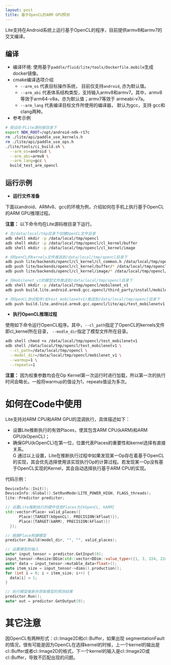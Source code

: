 ```yaml
---
layout: post
title: 基于OpenCL的ARM GPU预测
---
```


Lite支持在Android系统上运行基于OpenCL的程序，目前提供armv8和armv7的交叉编译。

## 编译

- 编译环境: 使用基于`paddle/fluid/lite/tools/Dockerfile.mobile`生成docker镜像。
- cmake编译选项介绍
    * `--arm_os` 代表目标操作系统， 目前仅支持`android`, 亦为默认值。
    * `--arm_abi` 代表体系结构类型，支持输入armv8和armv7。其中，armv8等效于arm64-v8a，亦为默认值；armv7等效于 armeabi-v7a。
    * `--arm_lang` 代表编译目标文件所使用的编译器， 默认为gcc，支持 gcc和clang两种。
- 参考示例

```bash
# 假设处于Lite源码根目录下
export NDK_ROOT=/opt/android-ndk-r17c
rm ./lite/api/paddle_use_kernels.h
rm ./lite/api/paddle_use_ops.h
./lite/tools/ci_build.sh \
  --arm_os=android \
  --arm_abi=armv8 \
  --arm_lang=gcc \
  build_test_arm_opencl
```


## 运行示例

- **运行文件准备**

下面以android、ARMv8、gcc的环境为例，介绍如何在手机上执行基于OpenCL的ARM GPU推理过程。

**注意：** 以下命令均在Lite源码根目录下运行。

```bash
# 在/data/local/tmp目录下创建OpenCL文件目录
adb shell mkdir -p /data/local/tmp/opencl
adb shell mkdir -p /data/local/tmp/opencl/cl_kernel/buffer
adb shell mkdir -p /data/local/tmp/opencl/cl_kernel/image

# 将OpenCL的kernels文件推送到/data/local/tmp/opencl目录下
adb push lite/backends/opencl/cl_kernel/cl_common.h /data/local/tmp/opencl/cl_kernel/
adb push lite/backends/opencl/cl_kernel/buffer/* /data/local/tmp/opencl/cl_kernel/buffer/
adb push lite/backends/opencl/cl_kernel/image/* /data/local/tmp/opencl/cl_kernel/image/

# 将mobilenet_v1的模型文件推送到/data/local/tmp/opencl目录下
adb shell mkdir -p /data/local/tmp/opencl/mobilenet_v1
adb push build.lite.android.armv8.gcc.opencl/third_party/install/mobilenet_v1/* /data/local/tmp/opencl/mobilenet_v1/

# 将OpenCL测试程序(如test_mobilenetv1)推送到/data/local/tmp/opencl目录下
adb push build.lite.android.armv8.gcc.opencl/lite/api/test_mobilenetv1 /data/local/tmp/opencl
```

- **执行OpenCL推理过程**

使用如下命令运行OpenCL程序。其中，`--cl_path`指定了OpenCL的kernels文件即cl\_kernel所在目录，
`--modle_dir`指定了模型文件所在目录。

```bash
adb shell chmod +x /data/local/tmp/opencl/test_mobilenetv1
adb shell /data/local/tmp/opencl/test_mobilenetv1 \
  --cl_path=/data/local/tmp/opencl \
  --model_dir=/data/local/tmp/opencl/mobilenet_v1 \
  --warmup=1 \
  --repeats=1
```

**注意：** 因为权重参数均会在Op Kernel第一次运行时进行加载，所以第一次的执行时间会略长。一般将warmup的值设为1，repeats值设为多次。


# 如何在Code中使用

Lite支持对ARM CPU和ARM GPU的混调执行，具体描述如下：

- 设置Lite推断执行的有效Places，使其包含ARM CPU(kARM)和ARM GPU(kOpenCL)；
- 确保GPU(kOpenCL)在第一位，位置代表Places的重要性和kernel选择有直接关系。  
G
通过以上设置，Lite在推断执行过程中如果发现某一Op存在着基于OpenCL的实现，其会优先选择使用该实现执行Op的计算过程。若发现某一Op没有基于OpenCL实现的Kernel，其会自动选择执行基于ARM CPU的实现。

代码示例：
```cpp
DeviceInfo::Init();
DeviceInfo::Global().SetRunMode(LITE_POWER_HIGH, FLAGS_threads);
lite::Predictor predictor;

// 设置Lite推断执行的硬件信息Places为{kOpenCL, kARM}
std::vector<Place> valid_places({
      Place({TARGET(kOpenCL), PRECISION(kFloat)}),
      Place({TARGET(kARM), PRECISION(kFloat)})
  });

// 根据Place构建模型
predictor.Build(model_dir, "", "", valid_places);

// 设置模型的输入
auto* input_tensor = predictor.GetInput(0);
input_tensor->Resize(DDim(std::vector<DDim::value_type>({1, 3, 224, 224})));
auto* data = input_tensor->mutable_data<float>();
auto item_size = input_tensor->dims().production();
for (int i = 0; i < item_size; i++) {
  data[i] = 1;
}

// 执行模型推断并获取模型的预测结果
predictor.Run();
auto* out = predictor.GetOutput(0);
```

# 其它注意

因OpenCL有两种形式：cl::Image2D和cl::Buffer，如果出现 segmentationFault 的情况，很有可能是因为OpenCL在选择kernel的时候，上一个kernel的输出是cl::Buffer或者cl::Image2D的格式，下一个kernel的输入是cl::Image2D或cl::Buffer，导致不匹配出现的问题。
